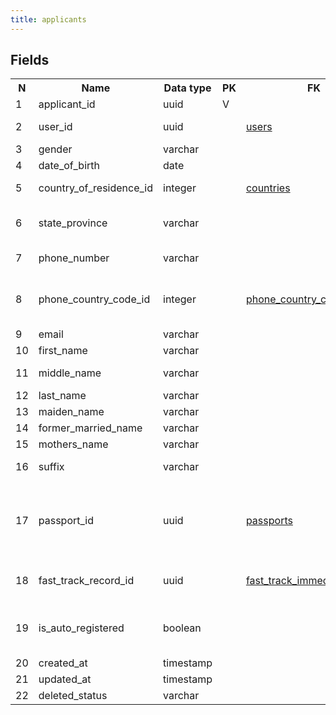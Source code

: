 ```yaml
---
title: applicants 
---
```


## Fields

<table style="width: 100%">
    <colgroup>
       <col span="1" style="width: 3%;"/>
       <col span="1" style="width: 12%;"/>
       <col span="1" style="width: 10%;"/>
       <col span="1" style="width: 3%;"/>
       <col span="1" style="width: 12%;"/>
       <col span="1" style="width: 60%;"/>
    </colgroup>
  <tr>
    <th>N</th>
    <th>Name</th>
    <th>Data type</th>
    <th>PK</th>
    <th>FK</th>
    <th>Description</th>
  </tr>
<tr><td>1</td><td>applicant_id</td><td>uuid</td><td>V</td><td></td><td></td></tr>
<tr><td>2</td><td>user_id</td><td>uuid</td><td></td><td><a href="users.md">users</a></td><td>User account used by the applicant to log in</td></tr>
<tr><td>3</td><td>gender</td><td>varchar</td><td></td><td></td><td>One of: male, female</td></tr>
<tr><td>4</td><td>date_of_birth</td><td>date</td><td></td><td></td><td></td></tr>
<tr><td>5</td><td>country_of_residence_id</td><td>integer</td><td></td><td><a href="countries.md">countries</a></td><td>Current country of residence</td></tr>
<tr><td>6</td><td>state_province</td><td>varchar</td><td></td><td></td><td>State or province of current location (residence?)</td></tr>
<tr><td>7</td><td>phone_number</td><td>varchar</td><td></td><td></td><td>Phone number without country code</td></tr>
<tr><td>8</td><td>phone_country_code_id</td><td>integer</td><td></td><td><a href="phone_country_codes.md">phone_country_codes</a></td><td>Country id that the phone number is issued in (not the telephone country code itself).</td></tr>
<tr><td>9</td><td>email</td><td>varchar</td><td></td><td></td><td>Applicant's email.</td></tr>
<tr><td>10</td><td>first_name</td><td>varchar</td><td></td><td></td><td></td></tr>
<tr><td>11</td><td>middle_name</td><td>varchar</td><td></td><td></td><td>Middle name or father's name</td></tr>
<tr><td>12</td><td>last_name</td><td>varchar</td><td></td><td></td><td></td></tr>
<tr><td>13</td><td>maiden_name</td><td>varchar</td><td></td><td></td><td></td></tr>
<tr><td>14</td><td>former_married_name</td><td>varchar</td><td></td><td></td><td></td></tr>
<tr><td>15</td><td>mothers_name</td><td>varchar</td><td></td><td></td><td></td></tr>
<tr><td>16</td><td>suffix</td><td>varchar</td><td></td><td></td><td>Suffix that goes after last_name, like Ph.D.</td></tr>
<tr><td>17</td><td>passport_id</td><td>uuid</td><td></td><td><a href="passports.md">passports</a></td><td>Currently active passport. A historical attribute. When its value changes, old value is stored in applicant_passport_history table</td></tr>
<tr><td>18</td><td>fast_track_record_id</td><td>uuid</td><td></td><td><a href="fast_track_immediate_record.md">fast_track_immediate_record</a></td><td>Reference to the fast track record that was created for this applicant</td></tr>
<tr><td>19</td><td>is_auto_registered</td><td>boolean</td><td></td><td></td><td>true if the record was created for this person automatically without the applicant interaction.</td></tr>
<tr><td>20</td><td>created_at</td><td>timestamp</td><td></td><td></td><td></td></tr>
<tr><td>21</td><td>updated_at</td><td>timestamp</td><td></td><td></td><td></td></tr>
<tr><td>22</td><td>deleted_status</td><td>varchar</td><td></td><td></td><td>ACTIVE, DELETED</td></tr>

</table>